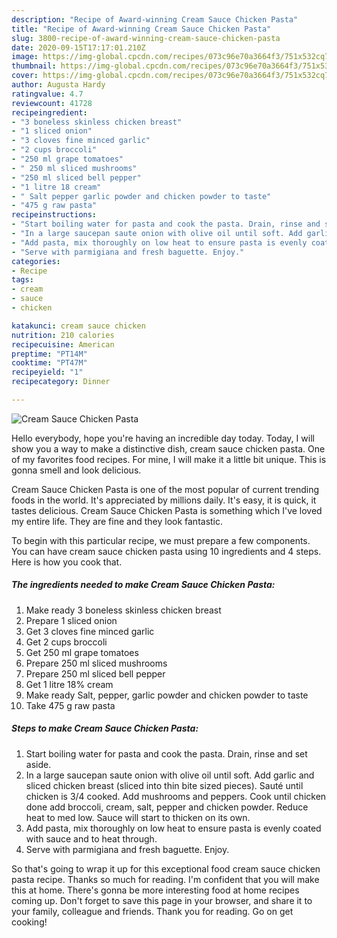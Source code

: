 ```yaml
---
description: "Recipe of Award-winning Cream Sauce Chicken Pasta"
title: "Recipe of Award-winning Cream Sauce Chicken Pasta"
slug: 3800-recipe-of-award-winning-cream-sauce-chicken-pasta
date: 2020-09-15T17:17:01.210Z
image: https://img-global.cpcdn.com/recipes/073c96e70a3664f3/751x532cq70/cream-sauce-chicken-pasta-recipe-main-photo.jpg
thumbnail: https://img-global.cpcdn.com/recipes/073c96e70a3664f3/751x532cq70/cream-sauce-chicken-pasta-recipe-main-photo.jpg
cover: https://img-global.cpcdn.com/recipes/073c96e70a3664f3/751x532cq70/cream-sauce-chicken-pasta-recipe-main-photo.jpg
author: Augusta Hardy
ratingvalue: 4.7
reviewcount: 41728
recipeingredient:
- "3 boneless skinless chicken breast"
- "1 sliced onion"
- "3 cloves fine minced garlic"
- "2 cups broccoli"
- "250 ml grape tomatoes"
- " 250 ml sliced mushrooms"
- "250 ml sliced bell pepper"
- "1 litre 18 cream"
- " Salt pepper garlic powder and chicken powder to taste"
- "475 g raw pasta"
recipeinstructions:
- "Start boiling water for pasta and cook the pasta. Drain, rinse and set aside."
- "In a large saucepan saute onion with olive oil until soft. Add garlic and sliced chicken breast (sliced into thin bite sized pieces). Sauté until chicken is 3/4 cooked. Add mushrooms and peppers. Cook until chicken done add broccoli, cream, salt, pepper and chicken powder. Reduce heat to med low. Sauce will start to thicken on its own."
- "Add pasta, mix thoroughly on low heat to ensure pasta is evenly coated with sauce and to heat through."
- "Serve with parmigiana and fresh baguette. Enjoy."
categories:
- Recipe
tags:
- cream
- sauce
- chicken

katakunci: cream sauce chicken 
nutrition: 210 calories
recipecuisine: American
preptime: "PT14M"
cooktime: "PT47M"
recipeyield: "1"
recipecategory: Dinner

---
```



![Cream Sauce Chicken Pasta](https://img-global.cpcdn.com/recipes/073c96e70a3664f3/751x532cq70/cream-sauce-chicken-pasta-recipe-main-photo.jpg)

Hello everybody, hope you're having an incredible day today. Today, I will show you a way to make a distinctive dish, cream sauce chicken pasta. One of my favorites food recipes. For mine, I will make it a little bit unique. This is gonna smell and look delicious.

Cream Sauce Chicken Pasta is one of the most popular of current trending foods in the world. It's appreciated by millions daily. It's easy, it is quick, it tastes delicious. Cream Sauce Chicken Pasta is something which I've loved my entire life. They are fine and they look fantastic.




To begin with this particular recipe, we must prepare a few components. You can have cream sauce chicken pasta using 10 ingredients and 4 steps. Here is how you cook that.

<!--inarticleads1-->

##### The ingredients needed to make Cream Sauce Chicken Pasta:

1. Make ready 3 boneless skinless chicken breast
1. Prepare 1 sliced onion
1. Get 3 cloves fine minced garlic
1. Get 2 cups broccoli
1. Get 250 ml grape tomatoes
1. Prepare  250 ml sliced mushrooms
1. Prepare 250 ml sliced bell pepper
1. Get 1 litre 18% cream
1. Make ready  Salt, pepper, garlic powder and chicken powder to taste
1. Take 475 g raw pasta




<!--inarticleads2-->

##### Steps to make Cream Sauce Chicken Pasta:

1. Start boiling water for pasta and cook the pasta. Drain, rinse and set aside.
1. In a large saucepan saute onion with olive oil until soft. Add garlic and sliced chicken breast (sliced into thin bite sized pieces). Sauté until chicken is 3/4 cooked. Add mushrooms and peppers. Cook until chicken done add broccoli, cream, salt, pepper and chicken powder. Reduce heat to med low. Sauce will start to thicken on its own.
1. Add pasta, mix thoroughly on low heat to ensure pasta is evenly coated with sauce and to heat through.
1. Serve with parmigiana and fresh baguette. Enjoy.




So that's going to wrap it up for this exceptional food cream sauce chicken pasta recipe. Thanks so much for reading. I'm confident that you will make this at home. There's gonna be more interesting food at home recipes coming up. Don't forget to save this page in your browser, and share it to your family, colleague and friends. Thank you for reading. Go on get cooking!
